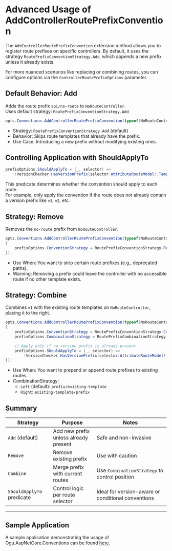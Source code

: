 
# Advanced Usage of AddControllerRoutePrefixConvention

The `AddControllerRoutePrefixConvention` extension method allows you to register route prefixes on specific controllers. By default, it uses the strategy `RoutePrefixConventionStrategy.Add`, which appends a new prefix unless it already exists.

For more nuanced scenarios like replacing or combining routes, you can configure options via the `ControllerRoutePrefixOptions` parameter.

## Default Behavior: Add

Adds the route prefix `api/no-route` to `NoRouteController`.  
Uses default strategy: `RoutePrefixConventionStrategy.Add`

```csharp
opts.Conventions.AddControllerRoutePrefixConvention(typeof(NoRouteController), "api/no-route");
```

- Strategy: `RoutePrefixConventionStrategy.Add` (default)  
- Behavior: Skips route templates that already have the prefix.  
- Use Case: Introducing a new prefix without modifying existing ones.

## Controlling Application with ShouldApplyTo

```csharp
prefixOptions.ShouldApplyTo = (_, selector) =>
    !VersionChecker.HasVersionPrefix(selector.AttributeRouteModel!.Template);
```

This predicate determines whether the convention should apply to each route.  
For example, only apply the convention if the route does *not* already contain a version prefix like `v1`, `v2`, etc.

## Strategy: Remove

Removes the `no-route` prefix from `NoRouteController`.

```csharp
opts.Conventions.AddControllerRoutePrefixConvention(typeof(NoRouteController), "no-route", prefixOptions =>
{
    prefixOptions.ConventionStrategy = RoutePrefixConventionStrategy.Remove;
});
```

- Use When: You want to strip certain route prefixes (e.g., deprecated paths).  
- Warning: Removing a prefix could leave the controller with no accessible route if no other template exists.

## Strategy: Combine

Combines `v1` with the existing route templates on `NoRouteController`, placing it to the right.

```csharp
opts.Conventions.AddControllerRoutePrefixConvention(typeof(NoRouteController), "v1", prefixOptions =>
{
    prefixOptions.ConventionStrategy = RoutePrefixConventionStrategy.Combine;
    prefixOptions.CombinationStrategy = RoutePrefixCombinationStrategy.Right;

    // Apply only if no version prefix is already present.
    prefixOptions.ShouldApplyTo = (_, selector) =>
        !VersionChecker.HasVersionPrefix(selector.AttributeRouteModel!.Template);
});
```

- Use When: You want to prepend or append route prefixes to existing routes.  
- CombinationStrategy:  
  - `Left` (default): `prefix/existing-template`  
  - `Right`: `existing-template/prefix`

## Summary

| Strategy                   | Purpose                                      | Notes                                                |
|---------------------------|----------------------------------------------|------------------------------------------------------|
| `Add` (default)           | Add new prefix unless already present        | Safe and non-invasive                                |
| `Remove`                  | Remove existing prefix                       | Use with caution                                     |
| `Combine`                 | Merge prefix with current routes             | Use `CombinationStrategy` to control position        |
| `ShouldApplyTo` predicate | Control logic per route selector             | Ideal for version-aware or conditional conventions   |

---

## Sample Application
A sample application demonstrating the usage of Ogu.AspNetCore.Conventions can be found [here](https://github.com/ogulcanturan/Ogu.AspNetCore.Conventions/tree/master/samples/).
